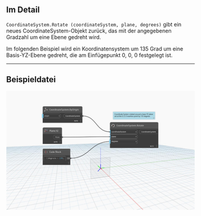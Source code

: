 <!--- Autodesk.DesignScript.Geometry.CoordinateSystem.Rotate(coordinateSystem, plane, degrees) --->
<!--- ZF4ATQU6FEYXLGNLBEREZ7EQLGEQUAOWM5PGJ2LCQJBV3EEJUIPQ --->
## Im Detail
`CoordinateSystem.Rotate (coordinateSystem, plane, degrees)` gibt ein neues CoordinateSystem-Objekt zurück, das mit der angegebenen Gradzahl um eine Ebene gedreht wird.

Im folgenden Beispiel wird ein Koordinatensystem um 135 Grad um eine Basis-YZ-Ebene gedreht, die am Einfügepunkt 0, 0, 0 festgelegt ist.

___
## Beispieldatei

![CoordinateSystem.Rotate(coordinateSystem, plane, degrees)](./ZF4ATQU6FEYXLGNLBEREZ7EQLGEQUAOWM5PGJ2LCQJBV3EEJUIPQ_img.jpg)
